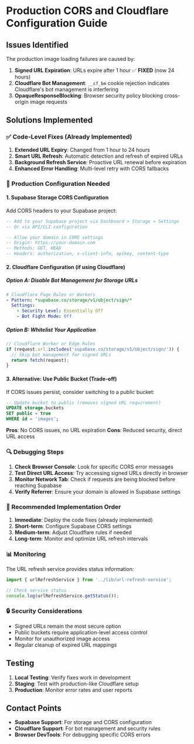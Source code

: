 # Production CORS and Cloudflare Configuration Guide

## Issues Identified

The production image loading failures are caused by:

1. **Signed URL Expiration**: URLs expire after 1 hour ✅ **FIXED** (now 24 hours)
2. **Cloudflare Bot Management**: `__cf_bm` cookie rejection indicates Cloudflare's bot management is interfering
3. **OpaqueResponseBlocking**: Browser security policy blocking cross-origin image requests

## Solutions Implemented

### ✅ Code-Level Fixes (Already Implemented)
1. **Extended URL Expiry**: Changed from 1 hour to 24 hours
2. **Smart URL Refresh**: Automatic detection and refresh of expired URLs
3. **Background Refresh Service**: Proactive URL renewal before expiration
4. **Enhanced Error Handling**: Multi-level retry with CORS fallbacks

### 🔧 Production Configuration Needed

#### 1. Supabase Storage CORS Configuration

Add CORS headers to your Supabase project:

```sql
-- Add to your Supabase project via Dashboard > Storage > Settings
-- Or via API/CLI configuration

-- Allow your domain in CORS settings
-- Origin: https://your-domain.com
-- Methods: GET, HEAD
-- Headers: authorization, x-client-info, apikey, content-type
```

#### 2. Cloudflare Configuration (if using Cloudflare)

##### Option A: Disable Bot Management for Storage URLs
```yaml
# Cloudflare Page Rules or Workers
- Pattern: *supabase.co/storage/v1/object/sign/*
  Settings:
    - Security Level: Essentially Off
    - Bot Fight Mode: Off
```

##### Option B: Whitelist Your Application
```javascript
// Cloudflare Worker or Edge Rules
if (request.url.includes('supabase.co/storage/v1/object/sign/')) {
  // Skip bot management for signed URLs
  return fetch(request);
}
```

#### 3. Alternative: Use Public Bucket (Trade-off)

If CORS issues persist, consider switching to a public bucket:

```sql
-- Update bucket to public (removes signed URL requirement)
UPDATE storage.buckets 
SET public = true 
WHERE id = 'images';
```

**Pros**: No CORS issues, no URL expiration
**Cons**: Reduced security, direct URL access

### 🔍 Debugging Steps

1. **Check Browser Console**: Look for specific CORS error messages
2. **Test Direct URL Access**: Try accessing signed URLs directly in browser
3. **Monitor Network Tab**: Check if requests are being blocked before reaching Supabase
4. **Verify Referrer**: Ensure your domain is allowed in Supabase settings

### 🚀 Recommended Implementation Order

1. **Immediate**: Deploy the code fixes (already implemented)
2. **Short-term**: Configure Supabase CORS settings
3. **Medium-term**: Adjust Cloudflare rules if needed
4. **Long-term**: Monitor and optimize URL refresh intervals

### 📊 Monitoring

The URL refresh service provides status information:

```javascript
import { urlRefreshService } from '../lib/url-refresh-service';

// Check service status
console.log(urlRefreshService.getStatus());
```

### 🔒 Security Considerations

- Signed URLs remain the most secure option
- Public buckets require application-level access control
- Monitor for unauthorized image access
- Regular cleanup of expired URL mappings

## Testing

1. **Local Testing**: Verify fixes work in development
2. **Staging**: Test with production-like Cloudflare setup
3. **Production**: Monitor error rates and user reports

## Contact Points

- **Supabase Support**: For storage and CORS configuration
- **Cloudflare Support**: For bot management and security rules
- **Browser DevTools**: For debugging specific CORS errors